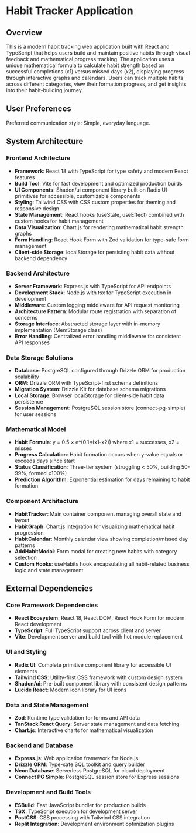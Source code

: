 # Habit Tracker Application

## Overview

This is a modern habit tracking web application built with React and TypeScript that helps users build and maintain positive habits through visual feedback and mathematical progress tracking. The application uses a unique mathematical formula to calculate habit strength based on successful completions (x1) versus missed days (x2), displaying progress through interactive graphs and calendars. Users can track multiple habits across different categories, view their formation progress, and get insights into their habit-building journey.

## User Preferences

Preferred communication style: Simple, everyday language.

## System Architecture

### Frontend Architecture
- **Framework**: React 18 with TypeScript for type safety and modern React features
- **Build Tool**: Vite for fast development and optimized production builds
- **UI Components**: Shadcn/ui component library built on Radix UI primitives for accessible, customizable components
- **Styling**: Tailwind CSS with CSS custom properties for theming and responsive design
- **State Management**: React hooks (useState, useEffect) combined with custom hooks for habit management
- **Data Visualization**: Chart.js for rendering mathematical habit strength graphs
- **Form Handling**: React Hook Form with Zod validation for type-safe form management
- **Client-side Storage**: localStorage for persisting habit data without backend dependency

### Backend Architecture
- **Server Framework**: Express.js with TypeScript for API endpoints
- **Development Stack**: Node.js with tsx for TypeScript execution in development
- **Middleware**: Custom logging middleware for API request monitoring
- **Architecture Pattern**: Modular route registration with separation of concerns
- **Storage Interface**: Abstracted storage layer with in-memory implementation (MemStorage class)
- **Error Handling**: Centralized error handling middleware for consistent API responses

### Data Storage Solutions
- **Database**: PostgreSQL configured through Drizzle ORM for production scalability
- **ORM**: Drizzle ORM with TypeScript-first schema definitions
- **Migration System**: Drizzle Kit for database schema migrations
- **Local Storage**: Browser localStorage for client-side habit data persistence
- **Session Management**: PostgreSQL session store (connect-pg-simple) for user sessions

### Mathematical Model
- **Habit Formula**: y = 0.5 × e^(0.1×(x1-x2)) where x1 = successes, x2 = misses
- **Progress Calculation**: Habit formation occurs when y-value equals or exceeds days since start
- **Status Classification**: Three-tier system (struggling < 50%, building 50-99%, formed ≥100%)
- **Prediction Algorithm**: Exponential estimation for days remaining to habit formation

### Component Architecture
- **HabitTracker**: Main container component managing overall state and layout
- **HabitGraph**: Chart.js integration for visualizing mathematical habit progression
- **HabitCalendar**: Monthly calendar view showing completion/missed day patterns
- **AddHabitModal**: Form modal for creating new habits with category selection
- **Custom Hooks**: useHabits hook encapsulating all habit-related business logic and state management

## External Dependencies

### Core Framework Dependencies
- **React Ecosystem**: React 18, React DOM, React Hook Form for modern React development
- **TypeScript**: Full TypeScript support across client and server
- **Vite**: Development server and build tool with hot module replacement

### UI and Styling
- **Radix UI**: Complete primitive component library for accessible UI elements
- **Tailwind CSS**: Utility-first CSS framework with custom design system
- **Shadcn/ui**: Pre-built component library with consistent design patterns
- **Lucide React**: Modern icon library for UI icons

### Data and State Management
- **Zod**: Runtime type validation for forms and API data
- **TanStack React Query**: Server state management and data fetching
- **Chart.js**: Interactive charts for mathematical visualization

### Backend and Database
- **Express.js**: Web application framework for Node.js
- **Drizzle ORM**: Type-safe SQL toolkit and query builder
- **Neon Database**: Serverless PostgreSQL for cloud deployment
- **Connect PG Simple**: PostgreSQL session store for Express sessions

### Development and Build Tools
- **ESBuild**: Fast JavaScript bundler for production builds
- **TSX**: TypeScript execution for development server
- **PostCSS**: CSS processing with Tailwind CSS integration
- **Replit Integration**: Development environment optimization plugins